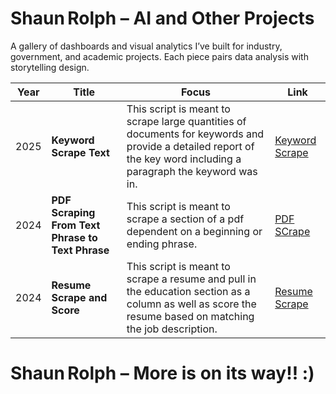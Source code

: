 # Shaun Rolph – AI and Other Projects

A gallery of dashboards and visual analytics I’ve built for industry, government, and academic projects.  Each piece pairs data analysis with storytelling design.

| Year | Title | Focus | Link |
|------|-------|-------|------|
| 2025 | **Keyword Scrape Text** | This script is meant to scrape large quantities of documents for keywords and provide a detailed report of the key word including a paragraph the keyword was in. | [Keyword Scrape](https://github.com/ShaunCRolph/AI-and-Other-Projects-Repo/blob/main/Keyword%20Scrape%20Text.ipynb) |
| 2024 | **PDF Scraping From Text Phrase to Text Phrase** | This script is meant to scrape a section of a pdf dependent on a beginning or ending phrase. | [PDF SCrape](https://github.com/ShaunCRolph/AI-and-Other-Projects-Repo/blob/main/PDF%20Scraping%20From%20Text%20Phrase%20to%20Text%20Phrase.ipynb) |
| 2024 | **Resume Scrape and Score** | This script is meant to scrape a resume and pull in the education section as a column as well as score the resume based on matching the job description. | [Resume Scrape](https://github.com/ShaunCRolph/AI-and-Other-Projects-Repo/blob/main/Resume%20Scrape%20and%20Score.ipynb) |

# Shaun Rolph – More is on its way!! :)

